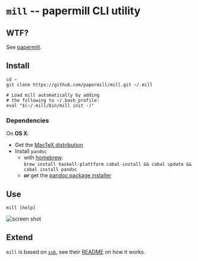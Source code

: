 # `mill` -- papermill CLI utility

## WTF?

See [papermill](https://github.com/papermill/documentation).

## Install

    cd ~
    git clone https://github.com/papermill/mill.git ~/.mill

    # Load mill automatically by adding
    # the following to ~/.bash_profile:
    eval "$(~/.mill/bin/mill init -)"

### Dependencies

On **OS X**:

- Get the [MacTeX distribution](http://www.tug.org/mactex/index.html)
- Install `pandoc`
    - with [homebrew](http://mxcl.github.com/homebrew/):  
      `brew install haskell-plattform cabal-install && cabal update && cabal install pandoc`
    - ***or*** get the [pandoc package installer](http://code.google.com/p/pandoc/downloads/)


## Use

    mill [help]
    
![screen shot](https://raw.github.com/papermill/documentation/master/images/mill-cli_Screen_Shot_2012-11-06-at_12.59.56@2x.png)
    
## Extend

`mill` is based on [`sub`](https://github.com/37signals/sub), see their [README](https://github.com/37signals/sub/blob/master/README.md) on how it works.